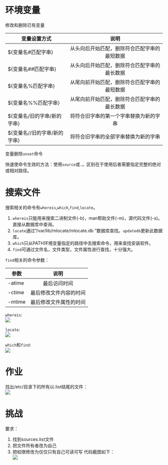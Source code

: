 # 环境变量
修改和删除已有变量

变量设置方式|说明
--|:--:
${变量名#匹配字串}|从头向后开始匹配，删除符合匹配字串的最短数据
${变量名##匹配字串}|从头向后开始匹配，删除符合匹配字串的最长数据
${变量名%匹配字串}|从尾向前开始匹配，删除符合匹配字串的最短数据
${变量名%%匹配字串}|从尾向前开始匹配，删除符合匹配字串的最长数据
${变量名/旧的字串/新的字串}|将符合旧字串的第一个字串替换为新的字串
${变量名//旧的字串/新的字串}|将符合旧字串的全部字串替换为新的字串

变量删除```unset```命令

快速使命令生效的方法：使用```source```或```.```。区别在于使用后者需要指定完整的绝对或相对路径。

# 搜索文件
搜索相关的命令有```whereis```,```which```,```find```,```locate```。
1. ```whereis```只能用来搜索二进制文件(-b)，man帮助文件(-m)，源代码文件(-s)。直接从数据库中查询。
2. ```locate```通过“/var/lib/mlocate/mlocate.db ”数据库查找。```updatedb```更新此数据库。
3. ```which```只从PATH环境变量指定的路径中去搜索命令，用来查找安装软件。
4. ```find```可通过文件名，文件类型，文件属性进行查找，十分强大。

```find```相关的命令参数：

参数|说明
--|:--:
-atime|最后访问时间
-ctime|最后修改文件内容的时间
-mtime|最后修改文件属性的时间

```whereis```:  
![](https://github.com/DaJiaFeng/MarkdownGraph/raw/master/Res/whereis.png)  

```locate```:  
![](https://github.com/DaJiaFeng/MarkdownGraph/raw/master/Res/locate.png)  

```which```和```find```:  
![](https://github.com/DaJiaFeng/MarkdownGraph/raw/master/Res/which+find.png)  

# 作业
找出/etc/目录下的所有以.list结尾的文件：  
![](https://github.com/DaJiaFeng/MarkdownGraph/raw/master/Res/lis.png)
# 挑战
要求：
1. 找到sources.list文件
2. 把文件所有者改为自己
3. 把权限修改为仅仅只有自己可读可写
代码截图如下：  
![](https://github.com/DaJiaFeng/MarkdownGraph/raw/master/Res/findCC.png)